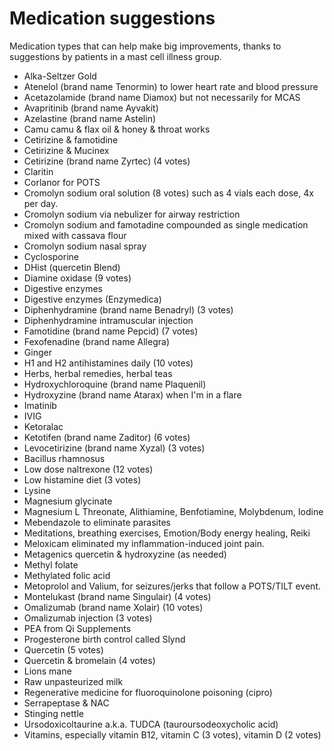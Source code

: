 # Medication suggestions

Medication types that can help make big improvements, thanks to suggestions by patients in a mast cell illness group.

* Alka-Seltzer Gold
* Atenelol (brand name Tenormin) to lower heart rate and blood pressure
* Acetazolamide (brand name Diamox) but not necessarily for MCAS
* Avapritinib (brand name Ayvakit)
* Azelastine (brand name Astelin)
* Camu camu & flax oil & honey & throat works
* Cetirizine & famotidine
* Cetirizine & Mucinex
* Cetirizine (brand name Zyrtec) (4 votes)
* Claritin
* Corlanor for POTS
* Cromolyn sodium oral solution (8 votes) such as 4 vials each dose, 4x per day.
* Cromolyn sodium via nebulizer for airway restriction
* Cromolyn sodium and famotadine compounded as single medication mixed with cassava flour
* Cromolyn sodium nasal spray
* Cyclosporine
* DHist (quercetin Blend)
* Diamine oxidase (9 votes)
* Digestive enzymes
* Digestive enzymes (Enzymedica)
* Diphenhydramine (brand name Benadryl) (3 votes)
* Diphenhydramine intramuscular injection
* Famotidine (brand name Pepcid) (7 votes)
* Fexofenadine (brand name Allegra)
* Ginger
* H1 and H2 antihistamines daily (10 votes)
* Herbs, herbal remedies, herbal teas
* Hydroxychloroquine (brand name Plaquenil)
* Hydroxyzine (brand name Atarax) when I'm in a flare
* Imatinib
* IVIG
* Ketoralac
* Ketotifen (brand name Zaditor) (6 votes)
* Levocetirizine (brand name Xyzal) (3 votes)
* Bacillus rhamnosus
* Low dose naltrexone (12 votes)
* Low histamine diet (3 votes) 
* Lysine
* Magnesium glycinate
* Magnesium L Threonate, Alithiamine, Benfotiamine, Molybdenum, Iodine
* Mebendazole to eliminate parasites
* Meditations, breathing exercises, Emotion/Body energy healing, Reiki
* Meloxicam eliminated my inflammation-induced joint pain.
* Metagenics quercetin & hydroxyzine (as needed)
* Methyl folate
* Methylated folic acid
* Metoprolol and Valium, for seizures/jerks that follow a POTS/TILT event.
* Montelukast (brand name Singulair) (4 votes)
* Omalizumab (brand name Xolair) (10 votes)
* Omalizumab injection (3 votes)
* PEA from Qi Supplements
* Progesterone birth control called Slynd
* Quercetin (5 votes)
* Quercetin & bromelain (4 votes)
* Lions mane
* Raw unpasteurized milk
* Regenerative medicine for fluoroquinolone poisoning (cipro)
* Serrapeptase & NAC
* Stinging nettle
* Ursodoxicoltaurine a.k.a. TUDCA (tauroursodeoxycholic acid)
* Vitamins, especially vitamin B12, vitamin C (3 votes), vitamin D (2 votes)
